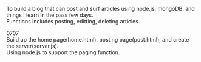 To build a blog that can post and surf articles using node.js, mongoDB, and things I learn in the pass few days. <br>
Functions includes posting, editting, deleting articles. <br>

0707 <br>
Build up the home page(home.html), posting page(post.html), and create the server(server.js).<br>
Using node.js to support the paging function.
